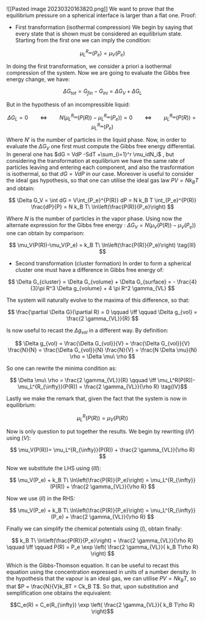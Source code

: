 ![[Pasted image 20230320163820.png]]
We want to prove that the equilibrium pressure on a spherical interface is larger than a flat one.
Proof:
- First transformation (isothermal compression)
We begin by saying that every state that is shown must be considered an equilibrium state. Starting from the first one we can imply the condition:

$$ \mu^{R_{\infty}}_L(P_e) = \mu_V(P_e) \tag{I} $$

In doing the first transformation, we consider a priori a isothermal compression of the system.
Now we are going to evaluate the Gibbs free energy change, we have:

$$ \Delta G_{tot} =G_{fin}-G_{ini}= \Delta G_V + \Delta G_L$$

But in the hypothesis of an incompressible liquid:

$$ \Delta G_L = 0 \qquad \iff \qquad N(\mu^{R_{\infty}}_L(P(R))-\mu^{R_{\infty}}_L(P_e))=0 \qquad \iff \qquad \mu^{R_{\infty}}_L(P(R))=\mu^{R_{\infty}}_L(P_e) \tag{II}$$

Where $N'$ is the number of particles in the liquid phase.
Now, in order to evaluate the  $\Delta G_V$ one first must compute the Gibbs free energy differential. In general one has $dG = VdP -SdT +\sum_{i=1}^r \mu_idN_i$ , but considering the transformation at equilibrium we have the same rate of particles leaving and entering each component, and also the trasformation is isothermal, so that $dG=VdP$ in our case.
Moreover is useful to consider the ideal gas hypothesis, so that one can utilise the ideal gas law $PV=N k_B T$ and obtain:

$$ \Delta G_V = \int dG = V\int_{P_e}^{P(R)} dP = N k_B T \int_{P_e}^{P(R)} \frac{dP}{P} = N k_B T\ \ln\left(\frac{P(R)}{P_e}\right) $$

Where $N$ is the number of particles in the vapor phase. Using now the alternate expression for the Gibbs free energy :  $\Delta G_V=N(\mu_V(P(R))-\mu_V(P_e))$ one can obtain by comparison:

$$ \mu_V(P(R))-\mu_V(P_e) = k_B T\ \ln\left(\frac{P(R)}{P_e}\right) \tag{III} $$
- Second transformation (cluster formation)
In order to form a spherical cluster one must have a difference in Gibbs free energy of:

$$ \Delta G_{cluster} = \Delta G_{volume} + \Delta G_{surface} = - \frac{4}{3}\pi R^3 \Delta g_{volume} + 4 \pi R^2 \gamma_{VL} $$

The system will naturally evolve to the maxima of this difference, so that:

$$ \frac{\partial \Delta G}{\partial R} = 0 \qquad \iff \qquad \Delta g_{vol} = \frac{2 \gamma_{VL}}{R} $$

Is now useful to recast the $\Delta g_{vol}$ in a different way.  By definition:

$$ \Delta g_{vol} = \frac{\Delta G_{vol}}{V} = \frac{\Delta G_{vol}}{V} \frac{N}{N} = \frac{\Delta G_{vol}}{N} \frac{N}{V} = \frac{N \Delta \mu}{N} \rho = \Delta \mu\  \rho
$$

So one can rewrite the minima condition as:

$$ \Delta \mu\  \rho =  \frac{2 \gamma_{VL}}{R} \qquad \iff \mu_L^R(P(R))- \mu_L^{R_{\infty}}(P(R)) =  \frac{2 \gamma_{VL}}{\rho R} \tag{IV}$$

Lastly we make the remark that, given the fact that the system is now in equilibrium:

$$ \mu_L^R(P(R)) = \mu_V(P(R)) \tag{V}$$

Now is only question to put together the results. 
We begin by rewriting $(IV)$ using $(V)$:

$$ \mu_V(P(R))= \mu_L^{R_{\infty}}(P(R)) +  \frac{2 \gamma_{VL}}{\rho R} $$

Now we substitute the LHS using $(III)$:

$$ \mu_V(P_e) + k_B T\ \ln\left(\frac{P(R)}{P_e}\right) = \mu_L^{R_{\infty}}(P(R)) +  \frac{2 \gamma_{VL}}{\rho R} $$

Now we use $(II)$ in the RHS:

$$ \mu_V(P_e) + k_B T\ \ln\left(\frac{P(R)}{P_e}\right)  = \mu_L^{R_{\infty}}(P_e) +  \frac{2 \gamma_{VL}}{\rho R} $$

Finally we can simplify the chemical potentials using $(I)$, obtain finally:

$$   k_B T\ \ln\left(\frac{P(R)}{P_e}\right)  =  \frac{2 \gamma_{VL}}{\rho R} \qquad \iff \qquad P(R) = P_e \exp \left( \frac{2 \gamma_{VL}}{ k_B T\rho R} \right) $$

Which is the Gibbs-Thomson equation.
It can be useful to recast this equation using the concentration expressed in units of a number density.
In the hypothesis that the vapour is an ideal gas, we can utilise $PV = Nk_BT$, so that $P = \frac{N}{V}k_BT = Ck_B T$.
So that, upon substitution and semplification one obtains the equivalent:

$$C_e(R) = C_e(R_{\infty})  \exp \left( \frac{2 \gamma_{VL}}{ k_B T\rho R} \right)$$
